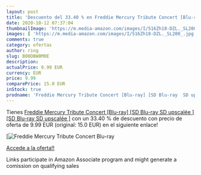 ```yaml
---
layout: post
title: 'Descuento del 33.40 % en Freddie Mercury Tribute Concert [Blu-ray'
date: 2020-10-12 07:37:04
thumbnailImage: 'https://m.media-amazon.com/images/I/516Zh18-DZL._SL200_.jpg'
images: [ 'https://m.media-amazon.com/images/I/516Zh18-DZL._SL200_.jpg' ]
comments: true
category: ofertas
author: ring
slug: B00DBW8M0E
description:
actualPrice: 9.99 EUR
currency: EUR
price: 9.99
comparePrice: 15.0 EUR
inStock: true
prodname: 'Freddie Mercury Tribute Concert [Blu-ray] [SD Blu-ray  SD upscalée ] [SD Blu-ray  SD upscalée ]'
---
```


Tienes [Freddie Mercury Tribute Concert [Blu-ray] [SD Blu-ray  SD upscalée ] [SD Blu-ray  SD upscalée ]](https://www.amazon.fr/dp/B00DBW8M0E/?tag=tolees0d-21) con un 33.40 % de descuento con precio de oferta de 9.99 EUR (original: 15.0 EUR) en el siguiente enlace!

[![Freddie Mercury Tribute Concert [Blu-ray](https://m.media-amazon.com/images/I/516Zh18-DZL._SL200_.jpg)](https://www.amazon.fr/dp/B00DBW8M0E/?tag=tolees0d-21)

[Accede a la oferta!!](https://www.amazon.fr/dp/B00DBW8M0E/?tag=tolees0d-21)

Links participate in Amazon Associate program and might generate a comission on qualifying sales


